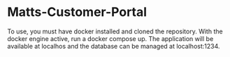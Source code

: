# Matts-Customer-Portal
 
To use, you must have docker installed and cloned the repository. With the docker engine active, run a docker compose up. 
The application will be available at localhos and the database can be managed at localhost:1234.


